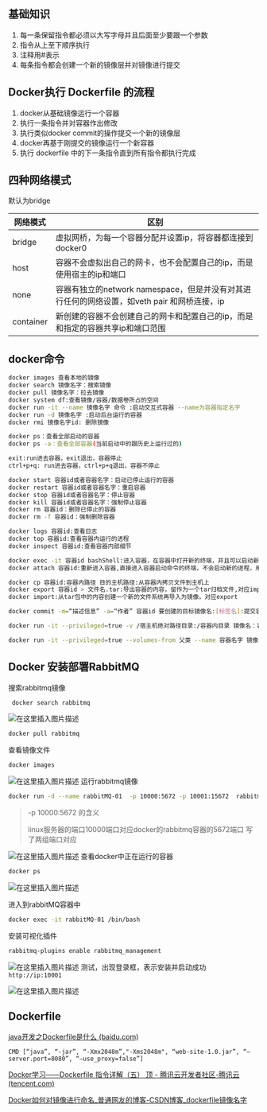 ## 基础知识

1. 每一条保留指令都必须以大写字母并且后面至少要跟一个参数
2. 指令从上至下顺序执行
3. 注释用#表示
4. 每条指令都会创建一个新的镜像层并对镜像进行提交

## Docker执行 Dockerfile 的流程 

1. docker从基础镜像运行一个容器
2. 执行一条指令并对容器作出修改 
3. 执行类似docker commit的操作提交一个新的镜像层 
4. docker再基于刚提交的镜像运行一个新容器 
5. 执行 dockerfile 中的下一条指令直到所有指令都执行完成

## 四种网络模式

默认为bridge

|   网络模式   | 区别     |
| ---- | ---- |
|   bridge   |  虚拟网桥，为每一个容器分配并设置ip，将容器都连接到docker0  |
|    host  |  容器不会虚拟出自己的网卡，也不会配置自己的ip，而是使用宿主的ip和端口    |
|   none   |   容器有独立的network namespace，但是并没有对其进行任何的网络设置，如veth pair 和网桥连接，ip    |
|container|新创建的容器不会创建自己的网卡和配置自己的ip，而是和指定的容器共享ip和端口范围|

## docker命令

```bash
docker images 查看本地的镜像
docker search 镜像名字：搜索镜像
docker pull 镜像名字：拉去镜像
docker system df:查看镜像/容器/数据卷所占的空间
docker run -it --name 镜像名字 命令 :启动交互式容器 --name为容器指定名字
docker run -d 镜像名字 :启动后台运行的容器
docker rmi 镜像名字id: 删除镜像

docker ps：查看全部启动的容器
docker ps -a：查看全部容器(当前启动中的跟历史上运行过的)

exit:run进去容器，exit退出，容器停止
ctrl+p+q: run进去容器，ctrl+p+q退出，容器不停止

docker start 容器id或者容器名字：启动已停止运行的容器
docker restart 容器id或者容器名字：重启容器
docker stop 容器id或者容器名字：停止容器
docker kill 容器id或者容器名字：强制停止容器
docker rm 容器id：删除已停止的容器
docker rm -f 容器id：强制删除容器

docker logs 容器id:查看日志
docker top 容器id:查看容器内运行的进程
docker inspect 容器id:查看容器内部细节

docker exec -it 容器id bashShell:进入容器，在容器中打开新的终端，并且可以启动新的进程，用exit退出，不会导致容器的停止。
docker attach 容器id:重新进入容器,直接进入容器启动命令的终端，不会启动新的进程，用exit退出，会导致容器的停止。

docker cp 容器id:容器内路径 目的主机路径:从容器内拷贝文件到主机上
docker export 容器id > 文件名.tar:导出容器的内容，留作为一个tar归档文件,对应import命令
docker import:从tar包中的内容创建一个新的文件系统再导入为镜像，对应export

docker commit -m=“描述信息” -a=“作者” 容器id 要创建的目标镜像名:[标签名]:提交容器副本使之成为一个新的镜像

docker run -it --privileged=true -v /宿主机绝对路径目录:/容器内目录 镜像名：容器数据卷

docker run -it --privileged=true --volumes-from 父类 --name 容器名字 镜像名字 : 容器数据卷继承
```



## Docker 安装部署RabbitMQ

搜索rabbitmq镜像

```bash
 docker search rabbitmq
```
![在这里插入图片描述](https://img-blog.csdnimg.cn/6d630279553d47f6aaea6148c3b6567a.png)

```bash
docker pull rabbitmq
```

查看镜像文件
```bash
docker images
```
![在这里插入图片描述](https://img-blog.csdnimg.cn/2912011aef8844ce8890c7b378973709.png)
运行rabbitmq镜像
```bash
docker run -d --name rabbitMQ-01  -p 10000:5672 -p 10001:15672  rabbitmq
```
  > -p 10000:5672 的含义
  >
  > linux服务器的端口10000端口对应docker的rabbitmq容器的5672端口
  > 写了两组端口对应

![在这里插入图片描述](https://img-blog.csdnimg.cn/57458595524b4beebd29b7fc6603e48e.png)
查看docker中正在运行的容器
```bash
docker ps
```
![在这里插入图片描述](https://img-blog.csdnimg.cn/a758291c75e0450cbd3cfd87afc25459.png)

进入到rabbitMQ容器中

```bash
docker exec -it rabbitMQ-01 /bin/bash
```

安装可视化插件
```bash
rabbitmq-plugins enable rabbitmq_management
```
![在这里插入图片描述](https://img-blog.csdnimg.cn/03ca554310494037a215e2877d837ed6.png?)
测试，出现登录框，表示安装并启动成功
`http://ip:10001`

![在这里插入图片描述](https://img-blog.csdnimg.cn/dc13467501724185a6fc8d9afa5f03e3.png)





## Dockerfile

[java开发之Dockerfile是什么 (baidu.com)](https://baijiahao.baidu.com/s?id=1714197113181139943&wfr=spider&for=pc)



```
CMD [“java”, “-jar”, “-Xmx2048m”,"-Xms2048m", “web-site-1.0.jar”, “–server.port=8080”, “–use_proxy=false”]
```

[Docker学习——Dockerfile 指令详解（五） 顶 - 腾讯云开发者社区-腾讯云 (tencent.com)](https://cloud.tencent.com/developer/article/1369496?from=article.detail.1896312)

[Docker如何对镜像进行命名_普通网友的博客-CSDN博客_dockerfile镜像名字](https://blog.csdn.net/sebeefe/article/details/126642685)